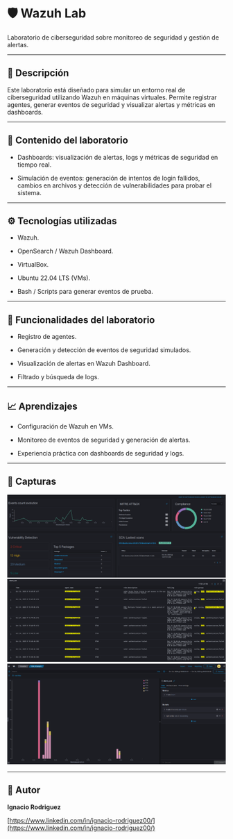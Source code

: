# 🛡️ Wazuh Lab

Laboratorio de ciberseguridad sobre monitoreo de seguridad y gestión de alertas.

---

## 📄 Descripción

Este laboratorio está diseñado para simular un entorno real de ciberseguridad utilizando Wazuh en máquinas virtuales. Permite registrar agentes, generar eventos de seguridad y visualizar alertas y métricas en dashboards.

---

## 📂 Contenido del laboratorio

- Dashboards: visualización de alertas, logs y métricas de seguridad en tiempo real.

- Simulación de eventos: generación de intentos de login fallidos, cambios en archivos y detección de vulnerabilidades para probar el sistema.

---

## ⚙️ Tecnologías utilizadas

- Wazuh.

- OpenSearch / Wazuh Dashboard.

- VirtualBox.

- Ubuntu 22.04 LTS (VMs).

- Bash / Scripts para generar eventos de prueba.

---

## 🔧 Funcionalidades del laboratorio

- Registro de agentes.

- Generación y detección de eventos de seguridad simulados.

- Visualización de alertas en Wazuh Dashboard.

- Filtrado y búsqueda de logs.

---
## 📈 Aprendizajes

- Configuración de Wazuh en VMs.

- Monitoreo de eventos de seguridad y generación de alertas.

- Experiencia práctica con dashboards de seguridad y logs.

---

## 📸 Capturas

![Dashboard](dashboard.png)  
![Logs](log.png)  
![Métricas](metricas.png)

---

## 📌 Autor

**Ignacio Rodriguez**  

[https://www.linkedin.com/in/ignacio-rodriguez00/](https://www.linkedin.com/in/ignacio-rodriguez00/)  
